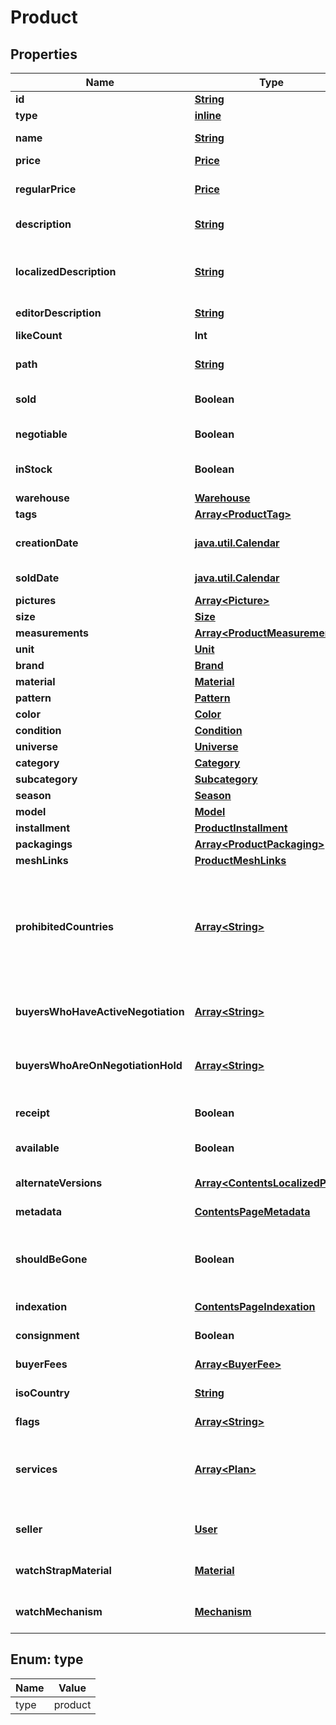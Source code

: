 
# Product

## Properties
Name | Type | Description | Notes
------------ | ------------- | ------------- | -------------
**id** | [**String**](String.md) |  | 
**type** | [**inline**](#Type) |  | 
**name** | [**String**](String.md) | Product name | 
**price** | [**Price**](Price.md) | Current price | 
**regularPrice** | [**Price**](Price.md) | Regular price (before discount) |  [optional]
**description** | [**String**](String.md) | Seller&#39;s description |  [optional]
**localizedDescription** | [**String**](String.md) | Translated seller&#39;s description in local language |  [optional]
**editorDescription** | [**String**](String.md) | Editor&#39;s pick |  [optional]
**likeCount** | **Int** | Number of likes |  [optional]
**path** | [**String**](String.md) | Path of product page |  [optional]
**sold** | **Boolean** | Status of the product sold or not |  [optional]
**negotiable** | **Boolean** | Possibility to negotiable |  [optional]
**inStock** | **Boolean** | Product is in stock and ready to ship |  [optional]
**warehouse** | [**Warehouse**](Warehouse.md) |  |  [optional]
**tags** | [**Array&lt;ProductTag&gt;**](ProductTag.md) |  |  [optional]
**creationDate** | [**java.util.Calendar**](java.util.Calendar.md) | Creation date of the product |  [optional]
**soldDate** | [**java.util.Calendar**](java.util.Calendar.md) | Sold date of the product |  [optional]
**pictures** | [**Array&lt;Picture&gt;**](Picture.md) |  |  [optional]
**size** | [**Size**](Size.md) |  |  [optional]
**measurements** | [**Array&lt;ProductMeasurement&gt;**](ProductMeasurement.md) |  |  [optional]
**unit** | [**Unit**](Unit.md) |  |  [optional]
**brand** | [**Brand**](Brand.md) |  |  [optional]
**material** | [**Material**](Material.md) |  |  [optional]
**pattern** | [**Pattern**](Pattern.md) |  |  [optional]
**color** | [**Color**](Color.md) |  |  [optional]
**condition** | [**Condition**](Condition.md) |  |  [optional]
**universe** | [**Universe**](Universe.md) |  |  [optional]
**category** | [**Category**](Category.md) |  |  [optional]
**subcategory** | [**Subcategory**](Subcategory.md) |  |  [optional]
**season** | [**Season**](Season.md) |  |  [optional]
**model** | [**Model**](Model.md) |  |  [optional]
**installment** | [**ProductInstallment**](ProductInstallment.md) |  |  [optional]
**packagings** | [**Array&lt;ProductPackaging&gt;**](ProductPackaging.md) |  |  [optional]
**meshLinks** | [**ProductMeshLinks**](ProductMeshLinks.md) |  |  [optional]
**prohibitedCountries** | [**Array&lt;String&gt;**](String.md) | ISO code list of countries where product shipping is prohibited due to country restrictions |  [optional]
**buyersWhoHaveActiveNegotiation** | [**Array&lt;String&gt;**](String.md) | Buyers who have a negotiation in progress |  [optional]
**buyersWhoAreOnNegotiationHold** | [**Array&lt;String&gt;**](String.md) | buyers who are on negotiation hold |  [optional]
**receipt** | **Boolean** | Product is received by VC |  [optional]
**available** | **Boolean** | Product Availability |  [optional]
**alternateVersions** | [**Array&lt;ContentsLocalizedPath&gt;**](ContentsLocalizedPath.md) | Regional variations of the page. |  [optional]
**metadata** | [**ContentsPageMetadata**](ContentsPageMetadata.md) |  |  [optional]
**shouldBeGone** | **Boolean** | Product&#39;s sold having whitelist flag (true if must have http_gone) |  [optional]
**indexation** | [**ContentsPageIndexation**](ContentsPageIndexation.md) |  |  [optional]
**consignment** | **Boolean** | Product is from consigment |  [optional]
**buyerFees** | [**Array&lt;BuyerFee&gt;**](BuyerFee.md) |  |  [optional]
**isoCountry** | [**String**](String.md) | Product location before sell |  [optional]
**flags** | [**Array&lt;String&gt;**](String.md) | Product flags |  [optional]
**services** | [**Array&lt;Plan&gt;**](Plan.md) | Service activated or not in the context of a shipping option |  [optional]
**seller** | [**User**](User.md) | [Relationship] Client who sells product |  [optional]
**watchStrapMaterial** | [**Material**](Material.md) | [Relationship] Watch strap material |  [optional]
**watchMechanism** | [**Mechanism**](Mechanism.md) | [Relationship] Watch mechanism |  [optional]


<a name="Type"></a>
## Enum: type
Name | Value
---- | -----
type | product



